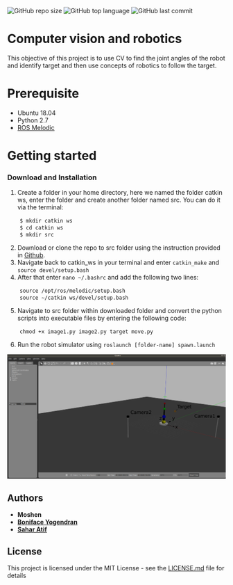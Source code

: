 ![GitHub repo size](https://img.shields.io/github/repo-size/Boniface316/AlphavantageForex)
![GitHub top language](https://img.shields.io/github/languages/top/Boniface316/AlphavantageForex)
![GitHub last commit](https://img.shields.io/github/last-commit/Boniface316/AlphavantageForex)


# Computer vision and robotics

This objective of this project is to use CV to find the joint angles of the robot and identify target and then use concepts of robotics to follow the target.

# Prerequisite

* Ubuntu 18.04
* Python 2.7
* [ROS Melodic](http://wiki.ros.org/melodic/Installation/Ubuntu)

# Getting started

### Download and Installation
1.  Create a folder in your home directory, here we named the folder catkin ws, enter the folder and create another folder named src. You can do it via the terminal:
```
    $ mkdir catkin ws
    $ cd catkin ws
    $ mkdir src
```
2. Download or clone the repo to src folder using the instruction provided in [Github](https://docs.github.com/en/free-pro-team@latest/github/creating-cloning-and-archiving-repositories/cloning-a-repository).
3. Navigate back to catkin_ws in your terminal and enter ```catkin_make``` and ```source devel/setup.bash```
4. After that enter ```nano ~/.bashrc``` and add the following two lines:
```
    source /opt/ros/melodic/setup.bash
    source ∼/catkin ws/devel/setup.bash
```
5. Navigate to src folder within downloaded folder and convert the python scripts into executable files by entering the following code:
```
    chmod +x image1.py image2.py target move.py
```
6. Run the robot simulator using ```roslaunch [folder-name] spawn.launch```

![Robot simulator](https://github.com/Boniface316/a200_y915/blob/master/images/robot_orientation.png?raw=true)



## Authors
* **Moshen**
* **[Boniface Yogendran](https://github.com/Boniface316)**
* **[Sahar Atif](https://github.com/saharatif)**

## License

This project is licensed under the MIT License - see the [LICENSE.md](LICENSE.md) file for details
